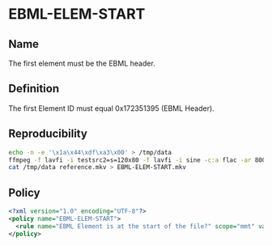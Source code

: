 # EBML-ELEM-START

## Name

The first element must be the EBML header.

## Definition

The first Element ID must equal 0x172351395 (EBML Header).

## Reproducibility

```sh
echo -n -e '\x1a\x44\xdf\xa3\x00' > /tmp/data
ffmpeg -f lavfi -i testsrc2=s=120x80 -f lavfi -i sine -c:a flac -ar 8000 -vframes 2 -c:v ffv1 -level 3 -c:a flac -g 1 -y reference.mkv
cat /tmp/data reference.mkv > EBML-ELEM-START.mkv
```

## Policy
```xml
<?xml version="1.0" encoding="UTF-8"?>
<policy name="EBML-ELEM-START">
  <rule name="EBML Element is at the start of the file?" scope="mmt" value="offset:m:172351395" operator="=">0</rule>
</policy>
```
